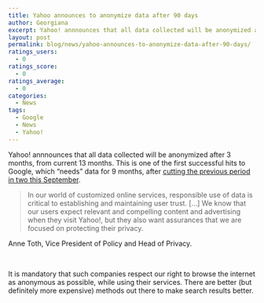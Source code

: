 ```yaml
---
title: Yahoo announces to anonymize data after 90 days
author: Georgiana
excerpt: Yahoo! annnounces that all data collected will be anonymized after 3 months, from current 13 months.
layout: post
permalink: blog/news/yahoo-announces-to-anonymize-data-after-90-days/
ratings_users:
  - 0
ratings_score:
  - 0
ratings_average:
  - 0
categories:
  - News
tags:
  - Google
  - News
  - Yahoo!
---
```

Yahoo! annnounces that all data collected will be anonymized after 3 months, from current 13 months. This is one of the first successful hits to Google, which &#8220;needs&#8221; data for 9 months, after [cutting the previous period in two this September][1].

> In our world of customized online services, responsible use of data is critical to establishing and maintaining user trust. [&#8230;] We know that our users expect relevant and compelling content and advertising when they visit Yahoo!, but they also want assurances that we are focused on protecting their privacy.

Anne Toth, Vice President of Policy and Head of Privacy.

 

It is mandatory that such companies respect our right to browse the internet as anonymous as possible, while using their services. There are better (but definitely more expensive) methods out there to make search results better.

 [1]: http://googleblog.blogspot.com/2008/09/another-step-to-protect-user-privacy.html "Google cut the data retention to 9 months in September this year"
